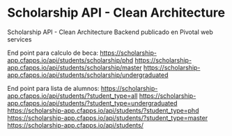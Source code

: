 # Scholarship API - Clean Architecture
Scholarship API - Clean Architecture
Backend publicado en Pivotal web services

End point para calculo de beca:
https://scholarship-app.cfapps.io/api/students/scholarship/phd
https://scholarship-app.cfapps.io/api/students/scholarship/master
https://scholarship-app.cfapps.io/api/students/scholarship/undergraduated

End point para lista de alumnos:
https://scholarship-app.cfapps.io/api/students/?student_type=all
https://scholarship-app.cfapps.io/api/students/?student_type=undergraduated
https://scholarship-app.cfapps.io/api/students/?student_type=phd
https://scholarship-app.cfapps.io/api/students/?student_type=master
https://scholarship-app.cfapps.io/api/students/